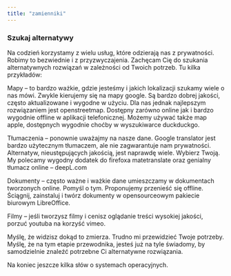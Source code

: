 ```yaml
---
title: "zamienniki"
---
```


### Szukaj alternatywy

Na codzień korzystamy z wielu usług, które odzierają nas z prywatności. Robimy to bezwiednie i z przyzwyczajenia. Zachęcam Cię do szukania alternatywnych rozwiązań w zależności od Twoich potrzeb. Tu kilka przykładów:

Mapy – to bardzo ważkie, gdzie jesteśmy i jakich lokalizacji szukamy wiele o nas mówi. Zwykle kierujemy się na mapy google. Są bardzo dobrej jakości, często aktualizowane i wygodne w użyciu. Dla nas jednak najlepszym rozwiązaniem jest openstreetmap. Dostępny zarówno online jak i bardzo wygodnie offline w aplikacji telefonicznej. Możemy używać także map apple, dostępnych wygodnie choćby w wyszukiwarce duckduckgo.

Tłumaczenia – ponownie uważajmy na nasze dane. Google translator jest bardzo użytecznym tłumaczem, ale nie zagwarantuje nam prywatności. Alternatyw, nieustępujących jakością, jest naprawdę wiele. Wybierz Twoją. My polecamy wygodny dodatek do firefoxa matetranslate oraz genialny tłumacz online – deepL.com

Dokumenty – często ważne i ważkie dane umieszczamy w dokumentach tworzonych online. Pomyśl o tym. Proponujemy przenieść się offline. Ściągnij, zainstaluj i twórz dokumenty w opensourceowym pakiecie biurowym LibreOffice.

Filmy – jeśli tworzysz filmy i cenisz oglądanie treści wysokiej jakości, porzuć youtuba na korzyść vimeo.

Myślę, że widzisz dokąd to zmierza. Trudno mi przewidzieć Twoje potrzeby. Myślę, że na tym etapie przewodnika, jesteś już na tyle świadomy, by samodzielnie znaleźć potrzebne Ci alternatywne rozwiązania.

Na koniec jeszcze kilka słów o systemach operacyjnych.
